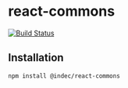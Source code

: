 # react-commons
[![Build Status](https://travis-ci.org/indec-it/react-commons.svg?branch=develop)](https://travis-ci.org/indec-it/react-commons)

## Installation

    npm install @indec/react-commons
